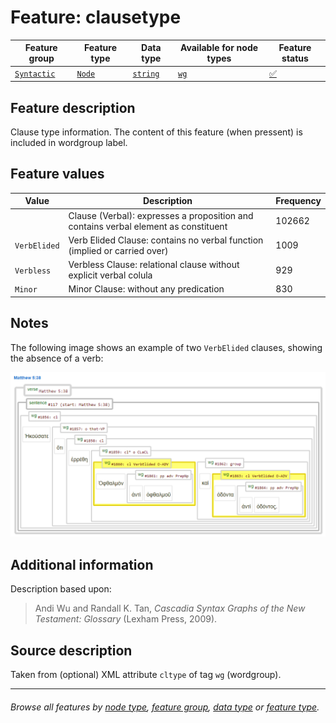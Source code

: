 # Feature: clausetype <a name="start"></a>

Feature group | Feature type | Data type | Available for node types | Feature status
---  | --- | --- | --- | ---
[`Syntactic`](featuresbygroup.md#syntactic-features) | [`Node`](featuresbyfeaturetype.md#node-features) | [`string`](featuresbydatatype.md#string-datatype) | [`wg`](featuresbynodetype.md#wordgroup-nodes) | [✅](featuresbystatus.md#Trustworthy "Trustworthy")

## Feature description

Clause type information. The content of this feature (when pressent) is included in wordgroup label. 

## Feature values

Value | Description | Frequency
--- | --- | ---
` `	 | Clause (Verbal): expresses a proposition and contains verbal element as constituent | 102662
`VerbElided` | Verb Elided Clause: contains no verbal function (implied or carried over) | 1009
`Verbless` | Verbless Clause: relational clause without explicit verbal colula | 929
`Minor`	| Minor Clause: without any predication |  830

## Notes

The following image shows an example of two `VerbElided` clauses, showing the absence of a verb:

<img src="images/verbelidedclause.png" width="600">

## Additional information

Description based upon:
> Andi Wu and Randall K. Tan, *Cascadia Syntax Graphs of the New Testament: Glossary* (Lexham 
Press, 2009).


## Source description
Taken from (optional) XML attribute `cltype` of tag `wg` (wordgroup).

---
###### *Browse all features by [node type](featuresbynodetype.md#start), [feature group](featuresbygroup.md#start), [data type](featuresbydatatype.md#start)  or [feature type](featuresbyfeaturetype.md#start).*
